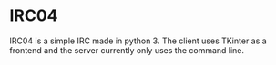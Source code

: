 # IRC04
IRC04 is a simple IRC made in python 3. The client uses TKinter as a frontend and the server currently only uses the command line.
